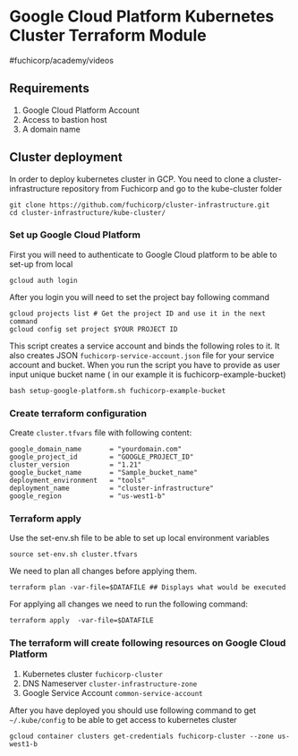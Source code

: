 # Google Cloud Platform Kubernetes Cluster Terraform Module
#fuchicorp/academy/videos


## Requirements
1. Google Cloud Platform Account
2. Access to bastion host
3. A domain name


## Cluster deployment
In order to deploy kubernetes cluster in GCP. You need to clone a cluster-infrastructure repository from Fuchicorp and go to the kube-cluster folder 
```
git clone https://github.com/fuchicorp/cluster-infrastructure.git
cd cluster-infrastructure/kube-cluster/
```



### Set up Google Cloud Platform 
First you will need to authenticate to Google Cloud platform to be able to set-up from local
```
gcloud auth login
```

After you login you will need to set the project bay following command
```
gcloud projects list # Get the project ID and use it in the next command
gcloud config set project $YOUR PROJECT ID 
```

This script creates a service account and binds the following roles to it. It also creates JSON `fuchicorp-service-account.json` file for your service account and bucket. When you run the script you have to provide as user input unique bucket name ( in our example it is fuchicorp-example-bucket)
```
bash setup-google-platform.sh fuchicorp-example-bucket
```



### Create terraform configuration 
Create `cluster.tfvars` file with following content:
```
google_domain_name       = "yourdomain.com"
google_project_id        = "GOOGLE_PROJECT_ID"
cluster_version          = "1.21"
google_bucket_name       = "Sample_bucket_name"
deployment_environment   = "tools"
deployment_name          = "cluster-infrastructure"
google_region            = "us-west1-b"
```



### Terraform apply 
Use the set-env.sh file to be able to set up local environment variables
```    
source set-env.sh cluster.tfvars
```

We need to plan all changes before applying them. 
```
terraform plan -var-file=$DATAFILE ## Displays what would be executed
```

For applying all changes we need to run the following command:
```
terraform apply  -var-file=$DATAFILE
```



### The terraform will create following resources on Google Cloud Platform
1. Kubernetes cluster  `fuchicorp-cluster`
2. DNS Nameserver   `cluster-infrastructure-zone`
3. Google Service Account `common-service-account`

After you have deployed you should use following command to get `~/.kube/config` to be able to get access to kubernetes cluster
```
gcloud container clusters get-credentials fuchicorp-cluster --zone us-west1-b
```
